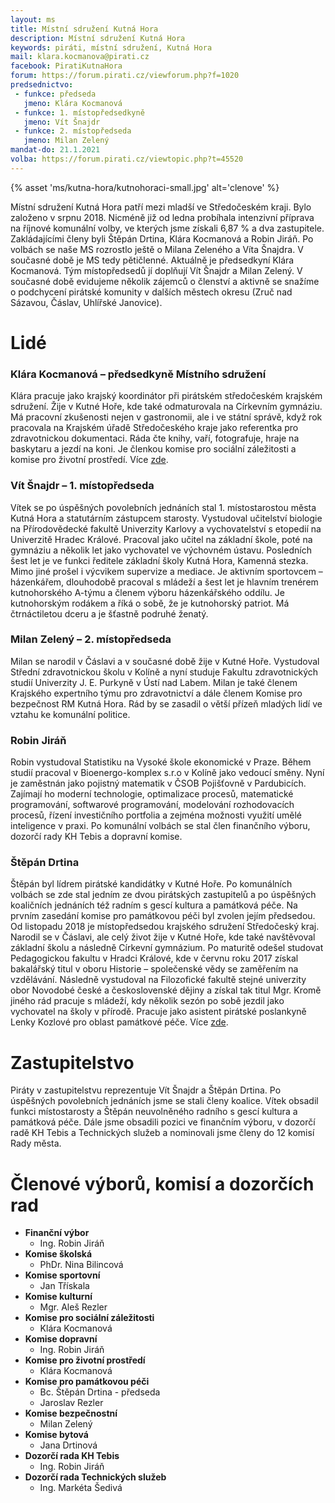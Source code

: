 ```yaml
---
layout: ms
title: Místní sdružení Kutná Hora
description: Místní sdružení Kutná Hora
keywords: piráti, místní sdružení, Kutná Hora
mail: klara.kocmanova@pirati.cz
facebook: PiratiKutnaHora
forum: https://forum.pirati.cz/viewforum.php?f=1020
predsednictvo:
 - funkce: předseda
   jmeno: Klára Kocmanová
 - funkce: 1. místopředsedkyně
   jmeno: Vít Šnajdr
 - funkce: 2. místopředseda
   jmeno: Milan Zelený
mandat-do: 21.1.2021
volba: https://forum.pirati.cz/viewtopic.php?t=45520
---
```

{% asset 'ms/kutna-hora/kutnohoraci-small.jpg' alt='clenove' %}

Místní sdružení Kutná Hora patří mezi mladší ve Středočeském kraji. Bylo založeno v srpnu 2018. Nicméně již od ledna probíhala intenzivní příprava na říjnové komunální volby, ve kterých jsme získali 6,87 % a dva zastupitele. Zakládajícími členy byli Štěpán Drtina, Klára Kocmanová a Robin Jiráň. Po volbách se naše MS rozrostlo ještě o Milana Zeleného a Víta Šnajdra. V současné době je MS tedy pětičlenné. Aktuálně je předsedkyní Klára Kocmanová. Tým místopředsedů jí doplňují Vít Šnajdr a Milan Zelený. V současné době evidujeme několik zájemců o členství a aktivně se snažíme o podchycení pirátské komunity v dalších městech okresu (Zruč nad Sázavou, Čáslav, Uhlířské Janovice).

# Lidé

### Klára Kocmanová – předsedkyně Místního sdružení

Klára pracuje jako krajský koordinátor při pirátském středočeském krajském  sdružení. Žije v Kutné Hoře, kde také odmaturovala na Církevním gymnáziu. Má pracovní zkušenosti nejen v gastronomii, ale i ve státní správě, když rok pracovala na Krajském úřadě Středočeského kraje jako referentka pro zdravotnickou dokumentaci. Ráda čte knihy, vaří, fotografuje, hraje na baskytaru a jezdí na koni. Je členkou komise pro sociální záležitosti a komise pro životní prostředí. Více <a href="{{ 'lide/klara-kocmanova/' | relative_url }}">zde</a>.

### Vít Šnajdr – 1. místopředseda

Vítek se po úspěšných povolebních jednáních stal 1. místostarostou města Kutná Hora a statutárním zástupcem starosty. Vystudoval učitelství biologie na Přírodovědecké fakultě Univerzity Karlovy a vychovatelství s etopedií na Univerzitě Hradec Králové. Pracoval jako učitel na základní škole, poté na gymnáziu a několik let jako vychovatel ve výchovném ústavu. Posledních šest let je ve funkci ředitele základní školy Kutná Hora, Kamenná stezka. Mimo jiné prošel i výcvikem supervize a mediace. Je aktivním sportovcem – házenkářem, dlouhodobě pracoval s mládeží a šest let je hlavním trenérem kutnohorského A-týmu a členem výboru házenkářského oddílu. Je kutnohorským rodákem a říká o sobě, že je kutnohorský patriot. Má čtrnáctiletou dceru a je šťastně podruhé ženatý.

### Milan Zelený – 2. místopředseda

Milan se narodil v Čáslavi a v současné době žije v Kutné Hoře. Vystudoval Střední zdravotnickou školu v Kolíně a nyní studuje Fakultu zdravotnických studií Univerzity J. E. Purkyně v Ústí nad Labem. Milan je také členem Krajského expertního týmu pro zdravotnictví a dále členem Komise pro bezpečnost RM Kutná Hora. Rád by se zasadil o větší přízeň mladých lidí ve vztahu ke komunální politice.

### Robin Jiráň

Robin vystudoval Statistiku na Vysoké škole ekonomické v Praze. Během studií pracoval v Bioenergo-komplex s.r.o v Kolíně jako vedoucí směny. Nyní je zaměstnán jako pojistný matematik v ČSOB Pojišťovně v Pardubicích. Zajímají ho moderní technologie, optimalizace procesů, matematické programování, softwarové programování, modelování rozhodovacích procesů, řízení investičního portfolia a zejména možnosti využití umělé inteligence v praxi. Po komunální volbách se stal člen finančního výboru, dozorčí rady KH Tebis a dopravní komise.

### Štěpán Drtina

Štěpán byl lídrem pirátské kandidátky v Kutné Hoře. Po komunálních volbách se zde stal jedním ze dvou pirátských zastupitelů a po úspěšných koaličních jednáních též radním s gescí kultura a památková péče. Na prvním zasedání komise pro památkovou péči byl zvolen jejím předsedou. Od listopadu 2018 je místopředsedou krajského sdružení Středočeský kraj. Narodil se v Čáslavi, ale celý život žije v Kutné Hoře, kde také navštěvoval základní školu a následně Církevní gymnázium. Po maturitě odešel studovat Pedagogickou fakultu v Hradci Králové, kde v červnu roku 2017 získal bakalářský titul v oboru Historie – společenské vědy se zaměřením na vzdělávání. Následně vystudoval na Filozofické fakultě stejné univerzity obor Novodobé české a československé dějiny a získal tak titul Mgr. Kromě jiného rád pracuje s mládeží, kdy několik sezón po sobě jezdil jako vychovatel na školy v přírodě. Pracuje jako asistent pirátské poslankyně Lenky Kozlové pro oblast památkové péče. Více <a href="{{ 'lide/stepan-drtina/' | relative_url }}">zde</a>.

# Zastupitelstvo

Piráty v zastupitelstvu reprezentuje Vít Šnajdr a Štěpán Drtina. Po úspěšných povolebních jednáních jsme se stali členy koalice. Vítek obsadil funkci místostarosty a Štěpán neuvolněného radního s gescí kultura a památková péče. Dále jsme obsadili pozici ve finančním výboru, v dozorčí radě KH Tebis a Technických služeb a nominovali jsme členy do 12 komisí Rady města.

# Členové výborů, komisí a dozorčích rad

* **Finanční výbor**
  * Ing. Robin Jiráň
* **Komise školská**
  * PhDr. Nina Bilincová
* **Komise sportovní**
  * Jan Třískala
* **Komise kulturní**
  * Mgr. Aleš Rezler
* **Komise pro sociální záležitosti**
  * Klára Kocmanová
* **Komise dopravní**
  * Ing. Robin Jiráň
* **Komise pro životní prostředí**
  * Klára Kocmanová
* **Komise pro památkovou péči**
  * Bc. Štěpán Drtina - předseda
  * Jaroslav Rezler
* **Komise bezpečnostní**
  * Milan Zelený
* **Komise bytová**
  * Jana Drtinová
* **Dozorčí rada KH Tebis**
  * Ing. Robin Jiráň
* **Dozorčí rada Technických služeb**
  * Ing. Markéta Šedivá


